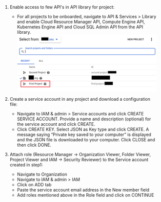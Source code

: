 1. Enable access to few API's in API library for project:
     * For all projects to be onboarded, navigate to API & Services > Library and enable Cloud Resource Manager API, Compute Engine API, Kubernetes Engine API and Cloud SQL Admin API from the API library. 
![Image1](/example/images/1.png)

2. Create a service account in any project and download a configuration file: 
      * Navigate to IAM & admin > Service accounts and click CREATE SERVICE ACCOUNT. Provide a name and description (optional) for the service account and click CREATE. 
      * Click CREATE KEY.  Select JSON as Key type and click CREATE. A message saying “Private key saved to your computer” is displayed and the JSON file is downloaded to your computer. Click CLOSE and then click DONE. 

3. Attach role (Resource Manager -> Organization Viewer, Folder Viewer, Project Viewer and    IAM -> Security Reviewer) to the Service account created in step1: 
      * Navigate to Organization 
      * Navigate to IAM & admin > IAM 
      * Click on ADD tab 
      * Paste the service account email address in the New member field 
      * Add roles mentioned above in the Role field and click on CONTINUE 
       
